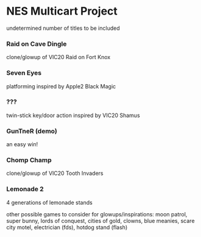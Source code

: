 # NES Multicart Project
undetermined number of titles to be included

### Raid on Cave Dingle
clone/glowup of VIC20 Raid on Fort Knox

### Seven Eyes
platforming inspired by Apple2 Black Magic

### ???
twin-stick key/door action inspired by VIC20 Shamus

### GunTneR (demo)
an easy win!

### Chomp Champ
clone/glowup of VIC20 Tooth Invaders

### Lemonade 2
4 generations of lemonade stands

other possible games to consider for glowups/inspirations: moon patrol, super bunny, lords of conquest, cities of gold, clowns, blue meanies, scare city motel, electrician (fds), hotdog stand (flash)
